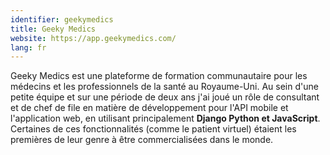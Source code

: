 ```yaml
---
identifier: geekymedics
title: Geeky Medics
website: https://app.geekymedics.com/
lang: fr
---
```

Geeky Medics est une plateforme de formation communautaire pour les médecins et les professionnels de la santé au Royaume-Uni. Au sein d'une petite équipe et sur une période de deux ans j'ai joué un rôle de consultant et de chef de file en matière de développement pour l'API mobile et l'application web, en utilisant principalement **Django Python et JavaScript**. Certaines de ces fonctionnalités (comme le patient virtuel) étaient les premières de leur genre à être commercialisées dans le monde.